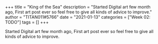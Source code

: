 +++
title = "King of the Sea"
description = "Started Digital art few month ago, First art post ever so feel free to give all kinds of advice to improve."
author = "TITAN011#5766"
date = "2021-01-13"
categories = ["Week 02: TODO"]
tags = []
+++

Started Digital art few month ago, First art post ever so feel free to give all kinds of advice to improve.

